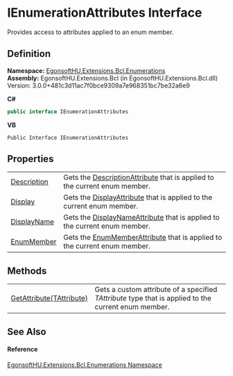 # IEnumerationAttributes Interface


Provides access to attributes applied to an enum member.



## Definition
**Namespace:** <a href="N_EgonsoftHU_Extensions_Bcl_Enumerations.md">EgonsoftHU.Extensions.Bcl.Enumerations</a>  
**Assembly:** EgonsoftHU.Extensions.Bcl (in EgonsoftHU.Extensions.Bcl.dll) Version: 3.0.0+481c3d11ac7f0bce9309a7e968351bc7be32a6e9

**C#**
``` C#
public interface IEnumerationAttributes
```
**VB**
``` VB
Public Interface IEnumerationAttributes
```



## Properties
<table>
<tr>
<td><a href="P_EgonsoftHU_Extensions_Bcl_Enumerations_IEnumerationAttributes_Description.md">Description</a></td>
<td>Gets the <a href="https://learn.microsoft.com/dotnet/api/system.componentmodel.descriptionattribute" target="_blank" rel="noopener noreferrer">DescriptionAttribute</a> that is applied to the current enum member.</td></tr>
<tr>
<td><a href="P_EgonsoftHU_Extensions_Bcl_Enumerations_IEnumerationAttributes_Display.md">Display</a></td>
<td>Gets the <a href="https://learn.microsoft.com/dotnet/api/system.componentmodel.dataannotations.displayattribute" target="_blank" rel="noopener noreferrer">DisplayAttribute</a> that is applied to the current enum member.</td></tr>
<tr>
<td><a href="P_EgonsoftHU_Extensions_Bcl_Enumerations_IEnumerationAttributes_DisplayName.md">DisplayName</a></td>
<td>Gets the <a href="https://learn.microsoft.com/dotnet/api/system.componentmodel.displaynameattribute" target="_blank" rel="noopener noreferrer">DisplayNameAttribute</a> that is applied to the current enum member.</td></tr>
<tr>
<td><a href="P_EgonsoftHU_Extensions_Bcl_Enumerations_IEnumerationAttributes_EnumMember.md">EnumMember</a></td>
<td>Gets the <a href="https://learn.microsoft.com/dotnet/api/system.runtime.serialization.enummemberattribute" target="_blank" rel="noopener noreferrer">EnumMemberAttribute</a> that is applied to the current enum member.</td></tr>
</table>

## Methods
<table>
<tr>
<td><a href="M_EgonsoftHU_Extensions_Bcl_Enumerations_IEnumerationAttributes_GetAttribute__1.md">GetAttribute(TAttribute)</a></td>
<td>Gets a custom attribute of a specified <em>TAttribute</em> type that is applied to the current enum member.</td></tr>
</table>

## See Also


#### Reference
<a href="N_EgonsoftHU_Extensions_Bcl_Enumerations.md">EgonsoftHU.Extensions.Bcl.Enumerations Namespace</a>  
